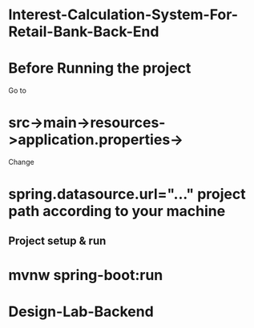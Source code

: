# Interest-Calculation-System-For-Retail-Bank-Back-End

# Before Running the project 

Go to 
# src->main->resources->application.properties->

Change 
# spring.datasource.url="..." project path according to your machine

## Project setup & run

# mvnw spring-boot:run

# Design-Lab-Backend
